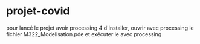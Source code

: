 # projet-covid

pour lancé le projet avoir processing 4 d'installer, ouvrir avec processing le fichier M322_Modelisation.pde et exécuter le avec processing

